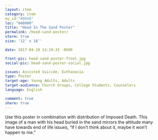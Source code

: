 ```yaml
---
layout: item
category: item
my_id:"#0048"
loc: "048000"
title: "Head In The Sand Poster"
permalink: /head-sand-poster/
store: true
size: '12″ x 18″'

date: 2017-04-10 14:19:33 -0500

front-pic: head-sand-poster-front.jpg
social-pic: head-sand-poster-social.jpg

issues: Assisted Suicide, Euthanasia
type: Poster
target-age: Young Adults, Adults
target-audience: Church Groups, College Students, Counselors
language: English

comment: true
share: true
---
```

Use this poster in combination with distribution of Imposed Death. This image of a man with his head buried in the sand mirrors the attitude many have towards end of life issues, “If I don’t think about it, maybe it won’t happen to me.”